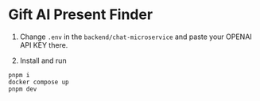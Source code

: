 # Gift AI Present Finder

1. Change `.env` in the `backend/chat-microservice` and paste your OPENAI API KEY there.

2. Install and run

```shell
pnpm i
docker compose up
pnpm dev
```
